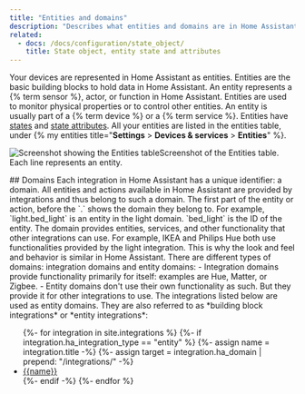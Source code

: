 ```yaml
---
title: "Entities and domains"
description: "Describes what entities and domains are in Home Assistant."
related:
  - docs: /docs/configuration/state_object/
    title: State object, entity state and attributes
---
```

Your devices are represented in Home Assistant as entities. Entities are the basic building blocks to hold data in Home Assistant. An entity represents a {% term sensor %}, actor, or function in Home Assistant. Entities are used to monitor physical properties or to control other entities. An entity is usually part of a {% term device %} or a {% term service %}. Entities have [states](/docs/configuration/state_object/) and [state attributes](/docs/configuration/state_object/#about-entity-state-attributes).
All your entities are listed in the entities table, under {% my entities title="**Settings** > **Devices & services** > **Entities**" %}.
<p class='img'><img src='/images/getting-started/entities.png' style='border: 0;box-shadow: none;' alt="Screenshot showing the Entities table">Screenshot of the Entities table. Each line represents an entity.</p>
## Domains
Each integration in Home Assistant has a unique identifier: a domain. All entities and actions available in Home Assistant are provided by integrations and thus belong to such a domain. The first part of the entity or action, before the `.` shows the domain they belong to. For example, `light.bed_light` is an entity in the light domain. `bed_light` is the ID of the entity.
The domain provides entities, services, and other functionality that other integrations can use. For example, IKEA and Philips Hue both use functionalities provided by the light integration. This is why the look and feel and behavior is similar in Home Assistant.
There are different types of domains: integration domains and entity domains:
- Integration domains provide functionality primarily for itself: examples are Hue, Matter, or Zigbee.
- Entity domains don't use their own functionality as such. But they provide it for other integrations to use.
The integrations listed below are used as entity domains. They are also referred to as *building block integrations* or *entity integrations*:
<ul>
{%- for integration in site.integrations %}
    {%- if integration.ha_integration_type == "entity" %}
        {%- assign name = integration.title -%}
        {%- assign target = integration.ha_domain | prepend: "/integrations/" -%}
        <li><a href="{{target}}">{{name}}</a></li>
    {%- endif -%}
{%- endfor %}
</ul>